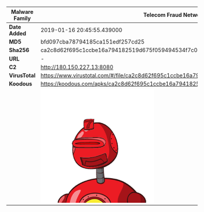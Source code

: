 | Malware Family | Telecom Fraud Network for South Koreans                      |
| -------------- | ------------------------------------------------------------ |
| **Date Added** | 2019-01-16 20:45:55.439000                                                   |
| **MD5**        | bfd097cba78794185ca151edf257cd25                             |
| **Sha256**     | ca2c8d62f695c1ccbe16a794182519d675f059494534f7c0afc5366f59e0f889 |
| **URL**        | -                                                            |
| **C2**         | http://180.150.227.13:8080 |
| **VirusTotal** | https://www.virustotal.com/#/file/ca2c8d62f695c1ccbe16a794182519d675f059494534f7c0afc5366f59e0f889/detection |
| **Koodous**    | https://koodous.com/apks/ca2c8d62f695c1ccbe16a794182519d675f059494534f7c0afc5366f59e0f889 |
|                | ![](../assets/ca2c8d62f695c1ccbe16a794182519d675f059494534f7c0afc5366f59e0f889.png) |